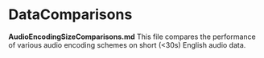 # DataComparisons

**AudioEncodingSizeComparisons.md** This file compares the performance of various audio encoding schemes on short (<30s) English audio data.
